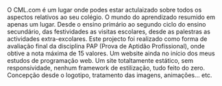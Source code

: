 O CML.com é um lugar onde podes estar actulaizado sobre todos os aspectos relativos ao seu colégio. O mundo do aprendizado resumido em apenas um lugar. Desde o ensino primário ao segundo ciclo do ensino secundário, das festividades as visitas escolares, desde as palestras as actividades extra-excolares. Este projecto foi realizado como forma de avaliação final da disciplina PAP (Prova de Aptidão Profissional), onde obtive a nota máxima de 15 valores. Um website ainda no início dos meus estudos de programação web. Um site totaltamente estático, sem responsividade, nenhum framework de estilização, tudo feito do zero. Concepção desde o logotipo, tratamento das imagens, animações... etc.
